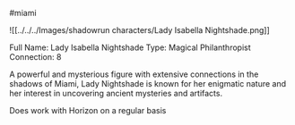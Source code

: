 #miami 

![[../../../Images/shadowrun characters/Lady Isabella Nightshade.png]]

Full Name: Lady Isabella Nightshade
Type: Magical Philanthropist
Connection: 8

A powerful and mysterious figure with extensive connections in the shadows of Miami, Lady Nightshade is known for her enigmatic nature and her interest in uncovering ancient mysteries and artifacts.

Does work with Horizon on a regular basis
